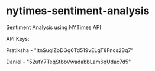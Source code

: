 # nytimes-sentiment-analysis
Sentiment Analysis using NYTimes API

API Keys:

Pratiksha - "ltnSuqlZoDGg6Td519vELgT8Fncs2Bq7"

Daniel - "52utY7TeqStbbVwadabbLam6qUdac7d5"
